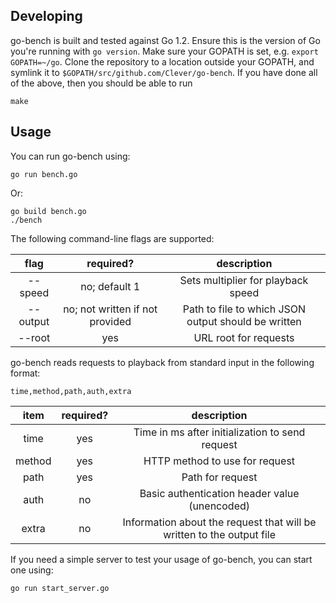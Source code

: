 ## Developing

go-bench is built and tested against Go 1.2.
Ensure this is the version of Go you're running with `go version`.
Make sure your GOPATH is set, e.g. `export GOPATH=~/go`.
Clone the repository to a location outside your GOPATH, and symlink it to `$GOPATH/src/github.com/Clever/go-bench`.
If you have done all of the above, then you should be able to run

```
make
```

## Usage
You can run go-bench using:

	go run bench.go

Or:

	go build bench.go
	./bench

The following command-line flags are supported:

flag | required? | description
:---: | :---: | :---:
--speed | no; default 1 | Sets multiplier for playback speed
--output | no; not written if not provided | Path to file to which JSON output should be written
--root | yes | URL root for requests

go-bench reads requests to playback from standard input in the following format:
	
	time,method,path,auth,extra

item | required? | description
:---: | :---: | :---:
time | yes | Time in ms after initialization to send request
method | yes | HTTP method to use for request
path | yes | Path for request
auth | no | Basic authentication header value (unencoded)
extra | no | Information about the request that will be written to the output file

If you need a simple server to test your usage of go-bench, you can start one using:

	go run start_server.go